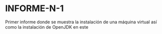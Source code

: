 # INFORME-N-1
Primer informe donde se muestra la instalación de una máquina virtual así como la instalación de OpenJDK en este
